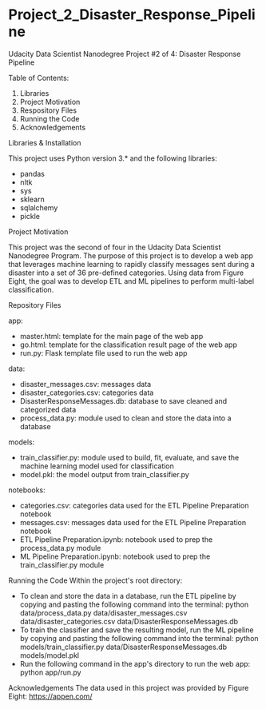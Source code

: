 # Project_2_Disaster_Response_Pipeline
Udacity Data Scientist Nanodegree Project #2 of 4: Disaster Response Pipeline

Table of Contents:

1. Libraries
2. Project Motivation
3. Respository Files
4. Running the Code
5. Acknowledgements

Libraries & Installation

This project uses Python version 3.* and the following libraries:

* pandas
* nltk
* sys
* sklearn
* sqlalchemy
* pickle


Project Motivation

This project was the second of four in the Udacity Data Scientist Nanodegree Program. The purpose of this project is to develop a web app that leverages machine learning to rapidly classify messages sent during a disaster into a set of 36 pre-defined categories. Using data from Figure Eight, the goal was to develop ETL and ML pipelines to perform multi-label classification. 


Repository Files

app:
* master.html: template for the main page of the web app
* go.html: template for the classification result page of the web app
* run.py: Flask template file used to run the web app

data:
* disaster_messages.csv: messages data
* disaster_categories.csv: categories data
* DisasterResponseMessages.db: database to save cleaned and categorized data
* process_data.py: module used to clean and store the data into a database

models:
* train_classifier.py: module used to build, fit, evaluate, and save the machine learning model used for classification
* model.pkl: the model output from train_classifier.py

notebooks:
* categories.csv: categories data used for the ETL Pipeline Preparation notebook
* messages.csv: messages data used for the ETL Pipeline Preparation notebook
* ETL Pipeline Preparation.ipynb: notebook used to prep the process_data.py module
* ML Pipeline Preparation.ipynb: notebook used to prep the train_classifier.py module


Running the Code
Within the project's root directory:
* To clean and store the data in a database, run the ETL pipeline by copying and pasting the following command into the terminal: python data/process_data.py data/disaster_messages.csv data/disaster_categories.csv data/DisasterResponseMessages.db
* To train the classifier and save the resulting model, run the ML pipeline by copying and pasting the following command into the terminal: python models/train_classifier.py data/DisasterResponseMessages.db models/model.pkl
* Run the following command in the app's directory to run the web app: python app/run.py


Acknowledgements
The data used in this project was provided by Figure Eight: https://appen.com/

